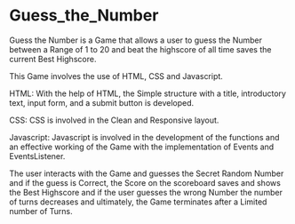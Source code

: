 # Guess_the_Number
Guess the Number is a Game that allows a user to guess the Number between a Range of 1 to 20 and beat the highscore of all time saves the current Best Highscore.

This Game involves the use of HTML, CSS and Javascript.

HTML:
With the help of HTML, the Simple structure with a title, introductory text, input form, and a submit button is developed.

CSS:
CSS is involved in the Clean and Responsive layout.

Javascript:
Javascript is involved in the development of the functions and an effective working of the Game with the implementation of Events and EventsListener. 

The user interacts with the Game and guesses the Secret Random Number and if the guess is Correct, the Score on the scoreboard saves and shows the Best Highscore and if the 
user guesses the wrong Number the number of turns decreases and ultimately, the Game terminates after a Limited number of Turns.

